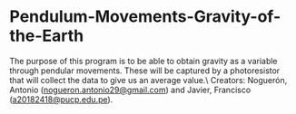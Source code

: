 # Pendulum-Movements-Gravity-of-the-Earth
The purpose of this program is to be able to obtain gravity as a variable through pendular movements.
These will be captured by a photoresistor that will collect the data to give us an average value.\\
Creators: Noguerón, Antonio (nogueron.antonio29@gmail.com) and Javier, Francisco (a20182418@pucp.edu.pe).
